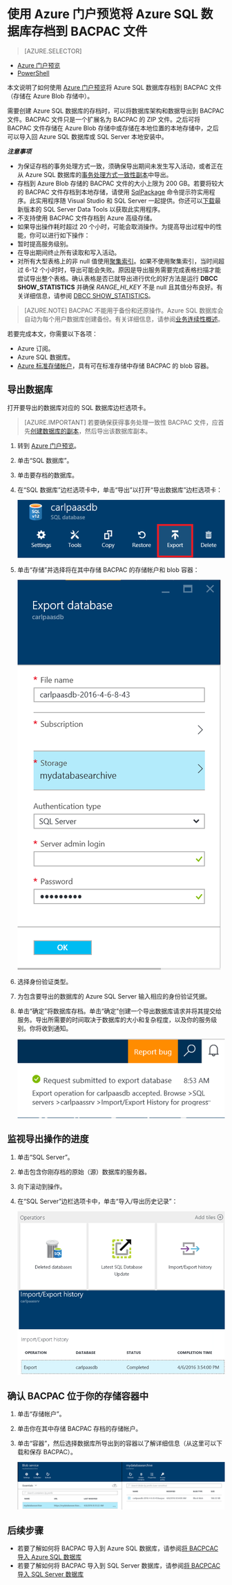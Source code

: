 <properties
	pageTitle="使用 Azure 门户预览将 Azure SQL 数据库存档到 BACPAC 文件"
	description="使用 Azure 门户预览将 Azure SQL 数据库存档到 BACPAC 文件"
	services="sql-database"
	documentationCenter=""
	authors="stevestein"
	manager="jhubbard"
	editor=""/>

<tags
	ms.service="sql-database"
	ms.devlang="NA"
	ms.date="08/15/2016"
	wacn.date="12/19/2016"
	ms.author="sstein"
	ms.workload="data-management"
	ms.topic="article"
	ms.tgt_pltfrm="NA"/>


# 使用 Azure 门户预览将 Azure SQL 数据库存档到 BACPAC 文件

> [AZURE.SELECTOR]
- [Azure 门户预览](/documentation/articles/sql-database-export/)
- [PowerShell](/documentation/articles/sql-database-export-powershell/)

本文说明了如何使用 [Azure 门户预览](https://portal.azure.cn)将 Azure SQL 数据库存档到 BACPAC 文件（存储在 Azure Blob 存储中）。

需要创建 Azure SQL 数据库的存档时，可以将数据库架构和数据导出到 BACPAC 文件。BACPAC 文件只是一个扩展名为 BACPAC 的 ZIP 文件。之后可将 BACPAC 文件存储在 Azure Blob 存储中或存储在本地位置的本地存储中，之后可以导入回 Azure SQL 数据库或 SQL Server 本地安装中。

***注意事项***

- 为保证存档的事务处理方式一致，须确保导出期间未发生写入活动，或者正在从 Azure SQL 数据库的[事务处理方式一致性副本](/documentation/articles/sql-database-copy/)中导出。
- 存档到 Azure Blob 存储的 BACPAC 文件的大小上限为 200 GB。若要将较大的 BACPAC 文件存档到本地存储，请使用 [SqlPackage](https://msdn.microsoft.com/zh-cn/library/hh550080.aspx) 命令提示符实用程序。此实用程序随 Visual Studio 和 SQL Server 一起提供。你还可以[下载](https://msdn.microsoft.com/zh-cn/library/mt204009.aspx)最新版本的 SQL Server Data Tools 以获取此实用程序。
- 不支持使用 BACPAC 文件存档到 Azure 高级存储。
- 如果导出操作耗时超过 20 个小时，可能会取消操作。为提高导出过程中的性能，你可以进行如下操作：
 - 暂时提高服务级别。
 - 在导出期间终止所有读取和写入活动。
 - 对所有大型表格上的非 null 值使用[聚集索引](https://msdn.microsoft.com/zh-cn/library/ms190457.aspx)。如果不使用聚集索引，当时间超过 6-12 个小时时，导出可能会失败。原因是导出服务需要完成表格扫描才能尝试导出整个表格。确认表格是否已就导出进行优化的好方法是运行 **DBCC SHOW\_STATISTICS** 并确保 *RANGE\_HI\_KEY* 不是 null 且其值分布良好。有关详细信息，请参阅 [DBCC SHOW\_STATISTICS](https://msdn.microsoft.com/zh-cn/library/ms174384.aspx)。


> [AZURE.NOTE] BACPAC 不能用于备份和还原操作。Azure SQL 数据库会自动为每个用户数据库创建备份。有关详细信息，请参阅[业务连续性概述](/documentation/articles/sql-database-business-continuity/)。

若要完成本文，你需要以下各项：

- Azure 订阅。
- Azure SQL 数据库。
- [Azure 标准存储帐户](/documentation/articles/storage-create-storage-account/)，具有可在标准存储中存储 BACPAC 的 blob 容器。

## 导出数据库

打开要导出的数据库对应的 SQL 数据库边栏选项卡。

> [AZURE.IMPORTANT] 若要确保获得事务处理一致性 BACPAC 文件，应首先[创建数据库的副本](/documentation/articles/sql-database-copy/)，然后导出该数据库副本。

1.	转到 [Azure 门户预览](https://portal.azure.cn)。
2.	单击“SQL 数据库”。
3.	单击要存档的数据库。
4.	在“SQL 数据库”边栏选项卡中，单击“导出”以打开“导出数据库”边栏选项卡：

    ![导出按钮][1]

5.  单击“存储”并选择将在其中存储 BACPAC 的存储帐户和 blob 容器：

    ![导出数据库][2]

6. 选择身份验证类型。
7.  为包含要导出的数据库的 Azure SQL Server 输入相应的身份验证凭据。
8.  单击“确定”将数据库存档。单击“确定”创建一个导出数据库请求并将其提交给服务。导出所需要的时间取决于数据库的大小和复杂程度，以及你的服务级别。你将收到通知。

    ![导出通知][3]

## 监视导出操作的进度

1.	单击“SQL Server”。
2.	单击包含你刚存档的原始（源）数据库的服务器。
3.  向下滚动到操作。
4.	在“SQL Server”边栏选项卡中，单击“导入/导出历史记录”：

    ![导入导出历史记录][4]

## 确认 BACPAC 位于你的存储容器中

1.	单击“存储帐户”。
2.	单击你在其中存储 BACPAC 存档的存储帐户。
3.	单击“容器”，然后选择数据库所导出到的容器以了解详细信息（从这里可以下载和保存 BACPAC）。

    ![.bacpac 文件详细信息][5]

## 后续步骤

- 若要了解如何将 BACPAC 导入到 Azure SQL 数据库，请参阅[将 BACPCAC 导入 Azure SQL 数据库](/documentation/articles/sql-database-import/)
- 若要了解如何将 BACPAC 导入到 SQL Server 数据库，请参阅[将 BACPCAC 导入 SQL Server 数据库](https://msdn.microsoft.com/zh-cn/library/hh710052.aspx)



<!--Image references-->
[1]: ./media/sql-database-export/export.png
[2]: ./media/sql-database-export/export-blade.png
[3]: ./media/sql-database-export/export-notification.png
[4]: ./media/sql-database-export/export-history.png
[5]: ./media/sql-database-export/bacpac-archive.png

<!---HONumber=Mooncake_Quality_Review_1202_2016-->